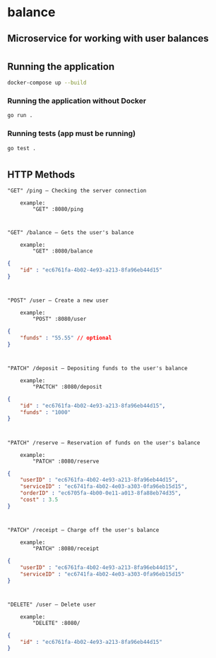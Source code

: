 # balance
## Microservice for working with user balances
#

## Running the application

```sh
docker-compose up --build
```

### Running the application without Docker

```sh
go run .
```

### Running tests (app must be running)

```sh
go test .
```
#
## HTTP Methods



```
"GET" /ping — Checking the server connection

    example: 
        "GET" :8080/ping
```
#

```
"GET" /balance — Gets the user's balance

    example: 
        "GET" :8080/balance
```
```json
{
    "id" : "ec6761fa-4b02-4e93-a213-8fa96eb44d15"
}
```
#

```
"POST" /user — Create a new user

    example: 
        "POST" :8080/user
```

```json
{
    "funds" : "55.55" // optional
}
```

#
```
"PATCH" /deposit — Depositing funds to the user's balance

    example: 
        "PACTCH" :8080/deposit
```
```json
{
    "id" : "ec6761fa-4b02-4e93-a213-8fa96eb44d15",
    "funds" : "1000"
}
```
#

```
"PATCH" /reserve — Reservation of funds on the user's balance

    example: 
        "PATCH" :8080/reserve
```
```json
{
    "userID" : "ec6761fa-4b02-4e93-a213-8fa96eb44d15",
    "serviceID" : "ec6741fa-4b02-4e03-a303-0fa96eb15d15",
	"orderID" : "ec6705fa-4b00-0e11-a013-8fa88eb74d35",
	"cost" : 3.5
}
```
#

```
"PATCH" /receipt — Charge off the user's balance

    example: 
        "PATCH" :8080/receipt
```
```json
{
	"userID" : "ec6761fa-4b02-4e93-a213-8fa96eb44d15",
	"serviceID" : "ec6741fa-4b02-4e03-a303-0fa96eb15d15"
}
```
#

```
"DELETE" /user — Delete user

    example: 
        "DELETE" :8080/
```
```json
{
	"id" : "ec6761fa-4b02-4e93-a213-8fa96eb44d15"
}
```
#